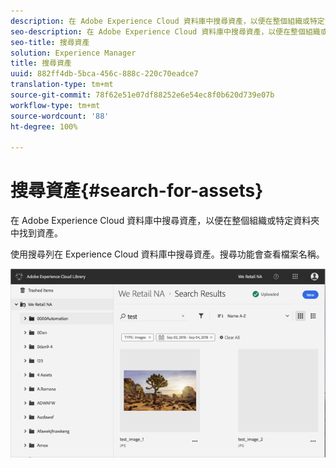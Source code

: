 ```yaml
---
description: 在 Adobe Experience Cloud 資料庫中搜尋資產，以便在整個組織或特定資料夾中找到資產。
seo-description: 在 Adobe Experience Cloud 資料庫中搜尋資產，以便在整個組織或特定資料夾中找到資產。
seo-title: 搜尋資產
solution: Experience Manager
title: 搜尋資產
uuid: 882ff4db-5bca-456c-888c-220c70eadce7
translation-type: tm+mt
source-git-commit: 78f62e51e07df88252e6e54ec8f0b620d739e07b
workflow-type: tm+mt
source-wordcount: '88'
ht-degree: 100%

---
```



# 搜尋資產{#search-for-assets}

在 Adobe Experience Cloud 資料庫中搜尋資產，以便在整個組織或特定資料夾中找到資產。

使用搜尋列在 Experience Cloud 資料庫中搜尋資產。搜尋功能會查看檔案名稱。

![](assets/library_search_filter_results.png)

